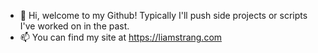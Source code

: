 - 👋 Hi, welcome to my Github! Typically I'll push side projects or scripts I've worked on in the past.
- 📫 You can find my site at https://liamstrang.com

